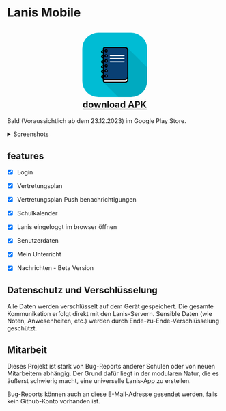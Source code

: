 # Lanis Mobile
## <a href="https://github.com/alessioC42/SPH-vertretungsplan/releases/latest"><div style="text-align: center;"><img src="app/assets/icon.png" width="30%" style="border-radius: 25%"><br>download APK</div></a>
Bald (Voraussichtlich ab dem 23.12.2023) im Google Play Store.

<details>
  <summary>Screenshots</summary>
<div style="text-align: center;">
    <a href="screenshots/Screenshot_1702113982.png">
      <img src="screenshots/Screenshot_1702113982.png" width="250" >
    </a>
    <a href="screenshots/Screenshot_1702114019.png">
      <img src="screenshots/Screenshot_1702114019.png" width="250" >
    </a>
    <a href="screenshots/Screenshot_1702114051.png">
      <img src="screenshots/Screenshot_1702114051.png" width="250" >
    </a>
    <a href="screenshots/Screenshot_1702114070.png">
      <img src="screenshots/Screenshot_1702114070.png" width="250" >
    </a>
    <a href="screenshots/Screenshot_1702114093.png">
      <img src="screenshots/Screenshot_1702114093.png" width="250" >
    </a>
    <a href="screenshots/Screenshot_1702114119.png">
      <img src="screenshots/Screenshot_1702114119.png" width="250" >
    </a>
    <a href="screenshots/Conversations_Overview.png">
      <img src="screenshots/Conversations_Overview.png" width="250" >
    </a>
    <a href="screenshots/Conversation_Details.png">
      <img src="screenshots/Conversation_Details.png" width="250" >
    </a>
</div>
</details>





## features
- [x] Login
- [x] Vertretungsplan
- [x] Vertretungsplan Push benachrichtigungen
- [x] Schulkalender
- [x] Lanis eingeloggt im browser öffnen
- [x] Benutzerdaten
- [x] Mein Unterricht
- [x] Nachrichten - Beta Version


## Datenschutz und Verschlüsselung
Alle Daten werden verschlüsselt auf dem Gerät gespeichert. Die gesamte Kommunikation erfolgt direkt mit den Lanis-Servern.
Sensible Daten (wie Noten, Anwesenheiten, etc.) werden durch Ende-zu-Ende-Verschlüsselung geschützt.


## Mitarbeit
Dieses Projekt ist stark von Bug-Reports anderer Schulen oder von neuen Mitarbeitern abhängig. Der Grund dafür liegt in
der modularen Natur, die es äußerst schwierig macht, eine universelle Lanis-App zu erstellen.

Bug-Reports können auch an <a href="mailto:alessioc42.dev@gmail.com">diese</a> E-Mail-Adresse gesendet werden, falls kein Github-Konto vorhanden ist.
